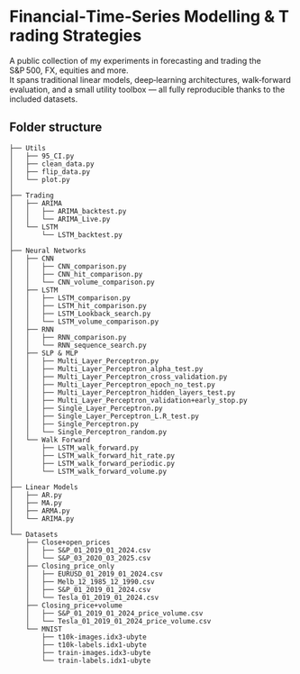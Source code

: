 # Financial‑Time‑Series Modelling & Trading Strategies

A public collection of my experiments in forecasting and trading the S&P 500, FX, equities and more.  
It spans traditional linear models, deep‑learning architectures, walk‑forward evaluation, and a small utility toolbox — all fully reproducible thanks to the included datasets.

## Folder structure

```text
├── Utils
│   ├── 95_CI.py
│   ├── clean_data.py
│   ├── flip_data.py
│   └── plot.py
│
├── Trading
│   ├── ARIMA
│   │   ├── ARIMA_backtest.py
│   │   └── ARIMA_Live.py
│   └── LSTM
│       └── LSTM_backtest.py
│
├── Neural Networks
│   ├── CNN
│   │   ├── CNN_comparison.py
│   │   ├── CNN_hit_comparison.py
│   │   └── CNN_volume_comparison.py
│   ├── LSTM
│   │   ├── LSTM_comparison.py
│   │   ├── LSTM_hit_comparison.py
│   │   ├── LSTM_Lookback_search.py
│   │   └── LSTM_volume_comparison.py
│   ├── RNN
│   │   ├── RNN_comparison.py
│   │   └── RNN_sequence_search.py
│   ├── SLP & MLP
│   │   ├── Multi_Layer_Perceptron.py
│   │   ├── Multi_Layer_Perceptron_alpha_test.py
│   │   ├── Multi_Layer_Perceptron_cross_validation.py
│   │   ├── Multi_Layer_Perceptron_epoch_no_test.py
│   │   ├── Multi_Layer_Perceptron_hidden_layers_test.py
│   │   ├── Multi_Layer_Perceptron_validation+early_stop.py
│   │   ├── Single_Layer_Perceptron.py
│   │   ├── Single_Layer_Perceptron_L.R_test.py
│   │   ├── Single_Perceptron.py
│   │   └── Single_Perceptron_random.py
│   └── Walk Forward
│       ├── LSTM_walk_forward.py
│       ├── LSTM_walk_forward_hit_rate.py
│       ├── LSTM_walk_forward_periodic.py
│       └── LSTM_walk_forward_volume.py
│
├── Linear Models
│   ├── AR.py
│   ├── MA.py
│   ├── ARMA.py
│   └── ARIMA.py
│
└── Datasets
    ├── Close+open_prices
    │   ├── S&P_01_2019_01_2024.csv
    │   └── S&P_03_2020_03_2025.csv
    ├── Closing_price_only
    │   ├── EURUSD_01_2019_01_2024.csv
    │   ├── Melb_12_1985_12_1990.csv
    │   ├── S&P_01_2019_01_2024.csv
    │   └── Tesla_01_2019_01_2024.csv
    ├── Closing_price+volume
    │   ├── S&P_01_2019_01_2024_price_volume.csv
    │   └── Tesla_01_2019_01_2024_price_volume.csv
    └── MNIST
        ├── t10k-images.idx3‑ubyte
        ├── t10k-labels.idx1‑ubyte
        ├── train-images.idx3‑ubyte
        └── train-labels.idx1‑ubyte
